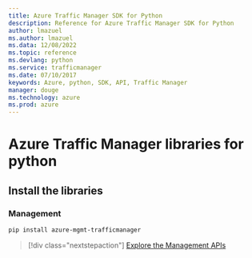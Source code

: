 ```yaml
---
title: Azure Traffic Manager SDK for Python
description: Reference for Azure Traffic Manager SDK for Python
author: lmazuel
ms.author: lmazuel
ms.data: 12/08/2022
ms.topic: reference
ms.devlang: python
ms.service: trafficmanager
ms.date: 07/10/2017
keywords: Azure, python, SDK, API, Traffic Manager
manager: douge
ms.technology: azure
ms.prod: azure
---
```

# Azure Traffic Manager libraries for python

## Install the libraries

### Management

```bash
pip install azure-mgmt-trafficmanager
```

> [!div class="nextstepaction"]
> [Explore the Management APIs](/python/api/overview/azure/trafficmanager/management)